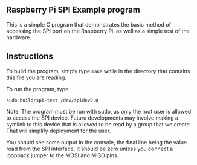 ## Raspberry Pi SPI Example program

This is a simple C program that demonstrates the basic method of accessing the SPI port on the Raspberry Pi, as well as a simple test of the hardware.

## Instructions

To build the program, simply type `make` while in the directory that contains this file you are reading.

To run the program, type:
```
sudo build/spi-test /dev/spidev0.0
```
Note: The program must be run with sudo, as only the root user is allowed to access the SPI device.  Future developments may involve making a symlink to this device that is allowed to be read by a group that we create.  That will simplify deployment for the user.

You should see some output in the console, the final line being the value read from the SPI interface.  It should be zero unless you connect a loopback jumper to the MOSI and MISO pins.

